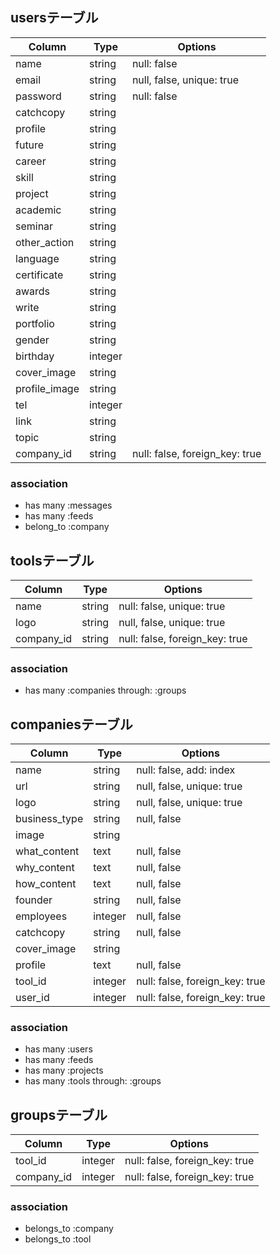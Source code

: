 ## usersテーブル

|Column|Type|Options|
|------|----|-------|
|name|string|null: false|
|email|string|null, false, unique: true|
|password|string|null: false|
|catchcopy|string||
|profile|string||
|future|string||
|career|string||
|skill|string||
|project|string||
|academic|string||
|seminar|string||
|other_action|string||
|language|string||
|certificate|string||
|awards|string||
|write|string||
|portfolio|string||
|gender|string||
|birthday|integer||
|cover_image|string||
|profile_image|string||
|tel|integer||
|link|string||
|topic|string||
|company_id|string|null: false, foreign_key: true|

<!-- profile     = 自己紹介文
     future      = この先やってみたいこと
     career      = 職歴
     project     = 社内外・在学中project
     academic    = 学歴
     seminar     = ゼミナール
     OtherAction = 部活・サークル・ボランティア
     certificate = 資格
     awards      = 受賞歴
     write       = 執筆歴
     link        = 関連リンク
     topic       = 関心トピック -->

### association
- has many :messages
- has many :feeds
- belong_to :company


## toolsテーブル

Column|Type|Options|
|------|----|-------|
|name|string|null: false, unique: true|
|logo|string|null, false, unique: true|
|company_id|string|null: false, foreign_key: true|

### association
- has many :companies through: :groups


## companiesテーブル

Column|Type|Options|
|------|----|-------|
|name|string|null: false, add: index|
|url|string|null, false, unique: true|
|logo|string|null, false, unique: true|
|business_type|string|null, false|
|image|string||
|what_content|text|null, false|
|why_content|text|null, false|
|how_content|text|null, false|
|founder|string|null, false|
|employees|integer|null, false|
|catchcopy|string|null, false|
|cover_image|string||
|profile|text|null, false|
|tool_id|integer|null: false, foreign_key: true|
|user_id|integer|null: false, foreign_key: true|

<!-- businessType     = 事業形態
     whatContent      = 何をやっているか
     whyContent       = なぜやっているか
     howContent       = どうやっているか
     founder          = 創業者
     profile          = 私たちについて -->

### association
- has many :users
- has many :feeds
- has many :projects
- has many :tools through: :groups


<!--toolとcompanyの中間テーブル-->

## groupsテーブル

|Column|Type|Options|
|------|----|-------|
|tool_id|integer|null: false, foreign_key: true|
|company_id|integer|null: false, foreign_key: true|

### association
- belongs_to :company
- belongs_to :tool










